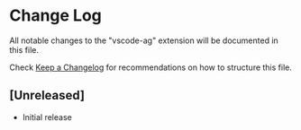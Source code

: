 # Change Log
All notable changes to the "vscode-ag" extension will be documented in this file.

Check [Keep a Changelog](http://keepachangelog.com/) for recommendations on how to structure this file.

## [Unreleased]
- Initial release